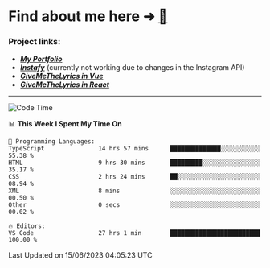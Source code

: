 # Find about me here ➜ [🧑](https://pauabella.dev)

### Project links:
- ***[My Portfolio](https://pauabella.dev)***
- ***[Instafy](https://instafy.me)*** (currently not working due to changes in the Instagram API)
- ***[GiveMeTheLyrics in Vue](https://lyrics.pauabella.dev)***
- ***[GiveMeTheLyrics in React](https://pauabella.dev/GiveMeTheLyrics)***

---
<!--START_SECTION:waka-->
![Code Time](http://img.shields.io/badge/Code%20Time-2%2C238%20hrs%2054%20mins-blue)

📊 **This Week I Spent My Time On** 

```text
💬 Programming Languages: 
TypeScript               14 hrs 57 mins      ██████████████░░░░░░░░░░░   55.38 % 
HTML                     9 hrs 30 mins       █████████░░░░░░░░░░░░░░░░   35.17 % 
CSS                      2 hrs 24 mins       ██░░░░░░░░░░░░░░░░░░░░░░░   08.94 % 
XML                      8 mins              ░░░░░░░░░░░░░░░░░░░░░░░░░   00.50 % 
Other                    0 secs              ░░░░░░░░░░░░░░░░░░░░░░░░░   00.02 % 

🔥 Editors: 
VS Code                  27 hrs 1 min        █████████████████████████   100.00 % 
```


 Last Updated on 15/06/2023 04:05:23 UTC
<!--END_SECTION:waka-->
